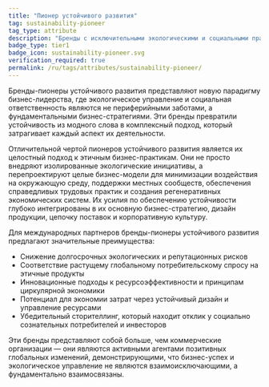 ```yaml
---
title: "Пионер устойчивого развития"
tag: sustainability-pioneer
tag_type: attribute
description: "Бренды с исключительными экологическими и социальными практиками, демонстрирующие лидерство в этичных и устойчивых бизнес-подходах."
badge_type: tier1
badge_icon: sustainability-pioneer.svg
verification_required: true
permalink: /ru/tags/attributes/sustainability-pioneer/
---
```


Бренды-пионеры устойчивого развития представляют новую парадигму бизнес-лидерства, где экологическое управление и социальная ответственность являются не периферийными заботами, а фундаментальными бизнес-стратегиями. Эти бренды превратили устойчивость из модного слова в комплексный подход, который затрагивает каждый аспект их деятельности.

Отличительной чертой пионеров устойчивого развития является их целостный подход к этичным бизнес-практикам. Они не просто внедряют изолированные экологические инициативы, а перепроектируют целые бизнес-модели для минимизации воздействия на окружающую среду, поддержки местных сообществ, обеспечения справедливых трудовых практик и создания регенеративных экономических систем. Их усилия по обеспечению устойчивости глубоко интегрированы в их основную бизнес-стратегию, дизайн продукции, цепочку поставок и корпоративную культуру.

Для международных партнеров бренды-пионеры устойчивого развития предлагают значительные преимущества:
- Снижение долгосрочных экологических и репутационных рисков
- Соответствие растущему глобальному потребительскому спросу на этичные продукты
- Инновационные подходы к ресурсоэффективности и принципам циркулярной экономики
- Потенциал для экономии затрат через устойчивый дизайн и управление ресурсами
- Убедительный сторителлинг, который находит отклик у социально сознательных потребителей и инвесторов

Эти бренды представляют собой больше, чем коммерческие организации — они являются активными агентами позитивных глобальных изменений, демонстрирующими, что бизнес-успех и экологическое управление не являются взаимоисключающими, а фундаментально взаимосвязаны.